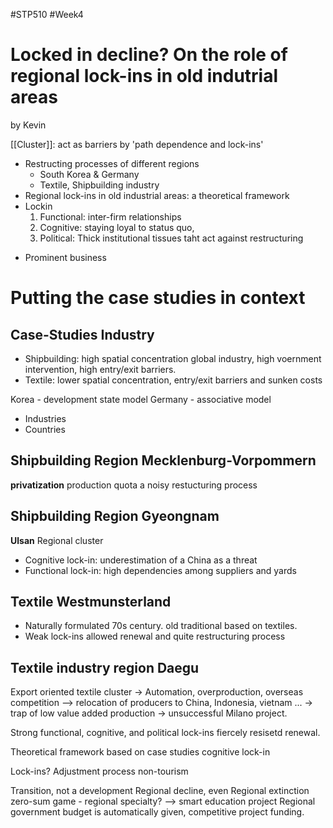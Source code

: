 #STP510 #Week4
# Locked in decline? On the role of regional lock-ins in old indutrial areas 
by Kevin 

[[Cluster]]: act as barriers by 'path dependence and lock-ins'
- Restructing processes of different regions
	- South Korea & Germany
	- Textile, Shipbuilding industry 
- Regional lock-ins in old industrial areas: a theoretical framework
- Lockin
	1) Functional: inter-firm relationships
	2) Cognitive: staying loyal to status quo, 
	3) Political: Thick institutional tissues taht act against restructuring 
* Prominent business 

# Putting the case studies in context
## Case-Studies Industry
* Shipbuilding: high spatial concentration global industry, high voernment intervention, high entry/exit barriers. 
* Textile: lower spatial concentration, entry/exit barriers and sunken costs

Korea - development state model
Germany - associative model 

* Industries
* Countries

## Shipbuilding Region Mecklenburg-Vorpommern
**privatization**
production quota 
a noisy restucturing process
## Shipbuilding Region Gyeongnam
**Ulsan**
Regional cluster 
* Cognitive lock-in: underestimation of a China as a threat
* Functional lock-in: high dependencies among suppliers and yards
## Textile Westmunsterland
* Naturally formulated 70s century. old traditional based on textiles. 
* Weak lock-ins allowed renewal and quite restructuring process

## Textile industry region Daegu
Export oriented textile cluster -> Automation, overproduction, overseas competition --> relocation of producers to China, Indonesia, vietnam ... -> trap of low value added production -> unsuccessful Milano project. 

Strong functional, cognitive, and political lock-ins fiercely resisetd renewal. 

Theoretical framework based on case studies 
cognitive lock-in

Lock-ins? Adjustment process 
non-tourism 

Transition, not a development
Regional decline, even Regional extinction 
zero-sum game - regional specialty? 
--> smart education project 
Regional government budget is automatically given, competitive project funding. 

